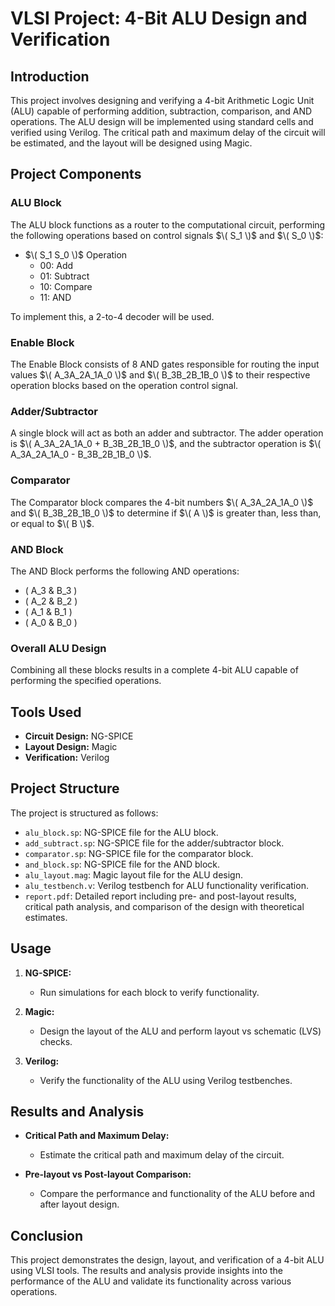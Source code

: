 # VLSI Project: 4-Bit ALU Design and Verification

## Introduction

This project involves designing and verifying a 4-bit Arithmetic Logic Unit (ALU) capable of performing addition, subtraction, comparison, and AND operations. The ALU design will be implemented using standard cells and verified using Verilog. The critical path and maximum delay of the circuit will be estimated, and the layout will be designed using Magic.

## Project Components

### ALU Block

The ALU block functions as a router to the computational circuit, performing the following operations based on control signals $\( S_1 \)$ and $\( S_0 \)$:

- $\( S_1 S_0 \)$ Operation
  - 00: Add
  - 01: Subtract
  - 10: Compare
  - 11: AND

To implement this, a 2-to-4 decoder will be used.

### Enable Block

The Enable Block consists of 8 AND gates responsible for routing the input values $\( A_3A_2A_1A_0 \)$ and $\( B_3B_2B_1B_0 \)$ to their respective operation blocks based on the operation control signal.

### Adder/Subtractor

A single block will act as both an adder and subtractor. The adder operation is $\( A_3A_2A_1A_0 + B_3B_2B_1B_0 \)$, and the subtractor operation is $\( A_3A_2A_1A_0 - B_3B_2B_1B_0 \)$.

### Comparator

The Comparator block compares the 4-bit numbers $\( A_3A_2A_1A_0 \)$ and $\( B_3B_2B_1B_0 \)$ to determine if $\( A \)$ is greater than, less than, or equal to $\( B \)$.

### AND Block

The AND Block performs the following AND operations:
- \( A_3 \& B_3 \)
- \( A_2 \& B_2 \)
- \( A_1 \& B_1 \)
- \( A_0 \& B_0 \)

### Overall ALU Design

Combining all these blocks results in a complete 4-bit ALU capable of performing the specified operations.

## Tools Used

- **Circuit Design:** NG-SPICE
- **Layout Design:** Magic
- **Verification:** Verilog

## Project Structure

The project is structured as follows:
- `alu_block.sp`: NG-SPICE file for the ALU block.
- `add_subtract.sp`: NG-SPICE file for the adder/subtractor block.
- `comparator.sp`: NG-SPICE file for the comparator block.
- `and_block.sp`: NG-SPICE file for the AND block.
- `alu_layout.mag`: Magic layout file for the ALU design.
- `alu_testbench.v`: Verilog testbench for ALU functionality verification.
- `report.pdf`: Detailed report including pre- and post-layout results, critical path analysis, and comparison of the design with theoretical estimates.

## Usage

1. **NG-SPICE:**
   - Run simulations for each block to verify functionality.
   
2. **Magic:**
   - Design the layout of the ALU and perform layout vs schematic (LVS) checks.
   
3. **Verilog:**
   - Verify the functionality of the ALU using Verilog testbenches.

## Results and Analysis

- **Critical Path and Maximum Delay:**
  - Estimate the critical path and maximum delay of the circuit.
  
- **Pre-layout vs Post-layout Comparison:**
  - Compare the performance and functionality of the ALU before and after layout design.

## Conclusion

This project demonstrates the design, layout, and verification of a 4-bit ALU using VLSI tools. The results and analysis provide insights into the performance of the ALU and validate its functionality across various operations.
